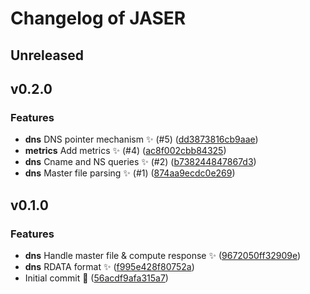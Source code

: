 # Changelog of JASER
## Unreleased



## v0.2.0
### Features

-  **dns**  DNS pointer mechanism ✨ (#5) ([dd3873816cb9aae](https://github.com/dederobert/JASER/commit/dd3873816cb9aae))
-  **metrics**  Add metrics ✨ (#4) ([ac8f002cbb84325](https://github.com/dederobert/JASER/commit/ac8f002cbb84325))
-  **dns**  Cname and NS queries ✨ (#2) ([b738244847867d3](https://github.com/dederobert/JASER/commit/b738244847867d3))
-  **dns**  Master file parsing ✨ (#1) ([874aa9ecdc0e269](https://github.com/dederobert/JASER/commit/874aa9ecdc0e269))



## v0.1.0
### Features

-  **dns**  Handle master file & compute response ✨ ([9672050ff32909e](https://github.com/dederobert/JASER/commit/9672050ff32909e))
-  **dns**  RDATA format ✨ ([f995e428f80752a](https://github.com/dederobert/JASER/commit/f995e428f80752a))
-  Initial commit 🎉 ([56acdf9afa315a7](https://github.com/dederobert/JASER/commit/56acdf9afa315a7))




